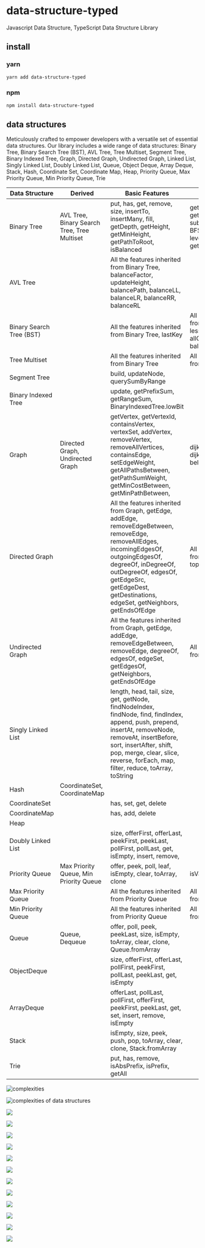 # data-structure-typed

Javascript Data Structure, TypeScript Data Structure Library

## install

### yarn

```bash
yarn add data-structure-typed
```

### npm

```bash
npm install data-structure-typed
```

## data structures

Meticulously crafted to empower developers with a versatile set of essential data structures. Our library includes a wide range of data structures:
Binary Tree, Binary Search Tree (BST), AVL Tree, Tree Multiset, Segment Tree, Binary Indexed Tree, Graph, Directed Graph, Undirected Graph, Linked List, Singly Linked List, Doubly Linked List, Queue, Object Deque, Array Deque, Stack, Hash, Coordinate Set, Coordinate Map, Heap, Priority Queue, Max Priority Queue, Min Priority Queue, Trie
<table>
<thead>
  <tr>
    <th>Data Structure</th>
    <th>Derived</th>
    <th>Basic Features</th>
    <th>Additional Features</th>
  </tr>
</thead>

<tbody>
<tr>
    <td>Binary Tree</td>
    <td>AVL Tree, Binary Search Tree, Tree Multiset</td>
    <td>put, has, get, remove, size, insertTo, insertMany, fill, getDepth, getHeight, getMinHeight, getPathToRoot, isBalanced </td>
    <td>getLeftMost, isBST, getSubTreeSizeAndCount, subTreeSum, subTreeAdd, BFS, DFS, DFSIterative, levelIterative, listLevels, getPredecessor, morris,  </td>
  </tr>

  <tr>
    <td>AVL Tree</td>
    <td></td>
    <td>All the features inherited from Binary Tree, balanceFactor, updateHeight, balancePath, balanceLL, balanceLR, balanceRR, balanceRL</td>
    <td></td>
  </tr>

  <tr>
    <td>Binary Search Tree (BST)</td>
    <td></td>
    <td>All the features inherited from Binary Tree, lastKey</td>
    <td>All the features inherited from Binary Tree, lesserSum, allGreaterNodesAdd, balance, isAVLBalanced</td>
  </tr>

  <tr>
    <td>Tree Multiset</td>
    <td></td>
    <td>All the features inherited from Binary Tree</td>
    <td>All the features inherited from Binary Tree</td>
  </tr>

  <tr>
    <td>Segment Tree</td>
    <td></td>
    <td>build, updateNode, querySumByRange</td>
    <td></td>
  </tr>

  <tr>
    <td>Binary Indexed Tree</td>
    <td></td>
    <td>update, getPrefixSum, getRangeSum, BinaryIndexedTree.lowBit</td>
    <td></td>
  </tr>
  <tr>
    <td>Graph</td>
    <td>Directed Graph, Undirected Graph</td>
    <td>getVertex, getVertexId, containsVertex, vertexSet, addVertex, removeVertex, removeAllVertices, containsEdge, setEdgeWeight, getAllPathsBetween, getPathSumWeight, getMinCostBetween, getMinPathBetween, </td>
    <td>dijkstra, dijkstraWithoutHeap, bellmanFord, floyd, tarjan</td>
  </tr>
  <tr>
    <td>Directed Graph</td>
    <td></td>
    <td>All the features inherited from Graph, getEdge, addEdge, removeEdgeBetween, removeEdge, removeAllEdges, incomingEdgesOf, outgoingEdgesOf, degreeOf, inDegreeOf, outDegreeOf, edgesOf, getEdgeSrc, getEdgeDest, getDestinations, edgeSet, getNeighbors, getEndsOfEdge</td>
    <td>All the features inherited from Graph, topologicalSort</td>
  </tr>
  <tr>
    <td>Undirected Graph</td>
    <td></td>
    <td>All the features inherited from Graph, getEdge, addEdge, removeEdgeBetween, removeEdge, degreeOf, edgesOf, edgeSet, getEdgesOf, getNeighbors, getEndsOfEdge</td>
    <td>All the features inherited from Graph</td>
  </tr>
  <tr>
    <td>Singly Linked List</td>
    <td></td>
    <td>length, head, tail, size, get, getNode, findNodeIndex, findNode, find, findIndex, append, push, prepend, insertAt, removeNode, removeAt, insertBefore, sort, insertAfter, shift, pop, merge, clear, slice, reverse, forEach, map, filter, reduce, toArray, toString</td>
    <td></td>

  </tr>
  <tr>
    <td>Hash</td>
    <td>CoordinateSet, CoordinateMap</td>
    <td></td>
    <td></td>
  </tr>
  <tr>
    <td>CoordinateSet</td>
    <td></td>
    <td>has, set, get, delete</td>
    <td></td>
  </tr>
  <tr>
    <td>CoordinateMap</td>
    <td></td>
    <td>has, add, delete</td>
    <td></td>
  </tr>
  <tr>
    <td>Heap</td>
    <td></td>
    <td></td>
  </tr>


  <tr>
    <td>Doubly Linked List</td>
    <td></td>
    <td>size, offerFirst, offerLast, peekFirst, peekLast, pollFirst, pollLast, get, isEmpty, insert, remove, </td>
    <td></td>
  </tr>

[//]: # (  <tr>)

[//]: # (    <td>Matrix</td>)

[//]: # (    <td></td>)

[//]: # (    <td></td>)

[//]: # (    <td></td>)

[//]: # (  </tr>)

  <tr>
    <td>Priority Queue</td>
    <td>Max Priority Queue, Min Priority Queue</td>
    <td>offer, peek, poll, leaf, isEmpty, clear, toArray, clone</td>
    <td>isValid, sort, DFS</td>
  </tr>
  <tr>
    <td>Max Priority Queue</td>
    <td></td>
    <td>All the features inherited from Priority Queue</td>
    <td>All the features inherited from Priority Queue</td>
  </tr>
  <tr>
    <td>Min Priority Queue</td>
    <td></td>
    <td>All the features inherited from Priority Queue</td>
    <td>All the features inherited from Priority Queue</td>
  </tr>
  <tr>
    <td>Queue</td>
    <td>Queue, Dequeue</td>
    <td>offer, poll, peek, peekLast, size, isEmpty, toArray, clear, clone, Queue.fromArray</td>
    <td></td>
  </tr>
  <tr>
    <td>ObjectDeque</td>
    <td></td>
    <td>size, offerFirst, offerLast, pollFirst, peekFirst, pollLast, peekLast, get, isEmpty</td>
    <td></td>
  </tr>
  <tr>
    <td>ArrayDeque</td>
    <td></td>
    <td>offerLast, pollLast, pollFirst, offerFirst, peekFirst, peekLast, get, set, insert, remove, isEmpty</td>
    <td></td>
  </tr>
  <tr>
    <td>Stack</td>
    <td></td>
    <td>isEmpty, size, peek, push, pop, toArray, clear, clone, Stack.fromArray</td>
    <td></td>
  </tr>
  <tr>
    <td>Trie</td>
    <td></td>
    <td>put, has, remove, isAbsPrefix, isPrefix, getAll</td>
    <td></td>
  </tr>
</tbody>

</table>




![complexities](src/assets/complexities-diff.jpg)

![complexities of data structures](src/assets/data-structure-complexities.jpg)

![](src/data-structures/binary-tree/diagrams/bst-rotation.gif)

![](src/data-structures/binary-tree/diagrams/avl-tree-inserting.gif)


![](src/data-structures/graph/diagrams/tarjan.webp)

![](src/data-structures/graph/diagrams/adjacency-list.jpg)

![](src/data-structures/graph/diagrams/adjacency-list-pros-cons.jpg)

![](src/data-structures/graph/diagrams/adjacency-matrix.jpg)

![](src/data-structures/graph/diagrams/adjacency-matrix-pros-cons.jpg)

![](src/data-structures/graph/diagrams/dfs-can-do.jpg)

![](src/data-structures/graph/diagrams/edge-list.jpg)

![](src/data-structures/graph/diagrams/edge-list-pros-cons.jpg)

![](src/data-structures/graph/diagrams/max-flow.jpg)

![](src/data-structures/graph/diagrams/mst.jpg)

[//]: # (![]&#40;src/data-structures/graph/diagrams/tarjan-articulation-point-bridge.png&#41;)

[//]: # (![]&#40;src/data-structures/graph/diagrams/tarjan-complicate-simple.png&#41;)

[//]: # (![]&#40;src/data-structures/graph/diagrams/tarjan-strongly-connected-component.png&#41;)





